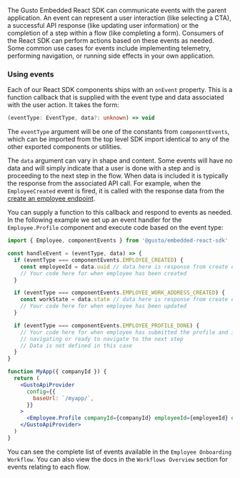 The Gusto Embedded React SDK can communicate events with the parent application. An event can represent a user interaction (like selecting a CTA), a successful API response (like updating user information) or the completion of a step within a flow (like completing a form). Consumers of the React SDK can perform actions based on these events as needed. Some common use cases for events include implementing telemetry, performing navigation, or running side effects in your own application.

### Using events

Each of our React SDK components ships with an `onEvent` property. This is a function callback that is supplied with the event type and data associated with the user action. It takes the form:

```typescript typescript
(eventType: EventType, data?: unknown) => void
```

The `eventType` argument will be one of the constants from `componentEvents`, which can be imported from the top level SDK import identical to any of the other exported components or utilities.

The `data` argument can vary in shape and content. Some events will have no data and will simply indicate that a user is done with a step and is proceeding to the next step in the flow. When data is included it is typically the response from the associated API call. For example, when the `EmployeeCreated` event is fired, it is called with the response data from the [create an employee endpoint](https://docs.gusto.com/embedded-payroll/reference/post-v1-employees).

You can supply a function to this callback and respond to events as needed. In the following example we set up an event handler for the `Employee.Profile` component and execute code based on the event type:

```jsx jsx
import { Employee, componentEvents } from '@gusto/embedded-react-sdk'

const handleEvent = (eventType, data) => {
  if (eventType === componentEvents.EMPLOYEE_CREATED) {
    const employeeId = data.uuid // data here is response from create employee endpoint
    // Your code here for when employee has been created
  }

  if (eventType === componentEvents.EMPLOYEE_WORK_ADDRESS_CREATED) {
    const workState = data.state // data here is response from create employee work address endpoint
    // Your code here for when employee has been updated
  }

  if (eventType === componentEvents.EMPLOYEE_PROFILE_DONE) {
    // Your code here for when employee has submitted the profile and is
    // navigating or ready to navigate to the next step
    // Data is not defined in this case
  }
}

function MyApp({ companyId }) {
  return (
    <GustoApiProvider
      config={{
        baseUrl: `/myapp/`,
      }}
    >
      <Employee.Profile companyId={companyId} employeeId={employeeId} onEvent={handleEvent} />
    </GustoApiProvider>
  )
}
```

You can see the complete list of events available in the `Employee Onboarding Workflow`. You can also view the docs in the `Workflows Overview` section for events relating to each flow.
